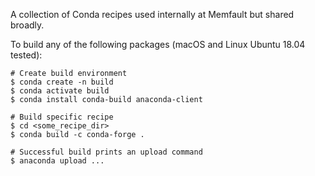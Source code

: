 A collection of Conda recipes used internally at Memfault but shared broadly.


To build any of the following packages (macOS and Linux Ubuntu 18.04 tested):

```
# Create build environment
$ conda create -n build
$ conda activate build
$ conda install conda-build anaconda-client

# Build specific recipe
$ cd <some_recipe_dir>
$ conda build -c conda-forge .

# Successful build prints an upload command
$ anaconda upload ...
```

